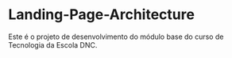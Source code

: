 # Landing-Page-Architecture
Este é o projeto de desenvolvimento do módulo base do curso de Tecnologia da Escola DNC.
